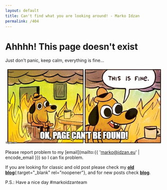 ```yaml
---
layout: default
title: Can't find what you are looking around! - Marko Idzan
permalink: /404
---
```

# Ahhhh! This page doesn't exist

Just don't panic, keep calm, everything is fine...

![This is fine!](/assets/img/others/404.jpg)

Please report problem to my [email](mailto:{{ 'marko@idzan.eu' | encode_email }}) so I can fix problem.

If you are looking for classic and old post please check my [**old blog**](https://markoidzan.com.hr){:target="_blank" rel="noopener"}, and for new posts check [**blog**](/blog).

P.S.: Have a nice day #markoidzanteam